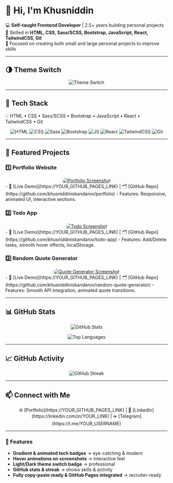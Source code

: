 # 👋 Hi, I'm Khusniddin

💻 **Self-taught Frontend Developer** | 2.5+ years building personal projects  
🚀 Skilled in **HTML, CSS, Sass/SCSS, Bootstrap, JavaScript, React, TailwindCSS, Git**  
📂 Focused on creating both small and large personal projects to improve skills  

---

## 🌗 Theme Switch
<p align="center">
  <img src="https://img.shields.io/badge/Theme-Light%20%7C%20Dark-000000?style=for-the-badge&logo=github&logoColor=white&animation=glitch" alt="Theme Switch">
</p>

---

## 🔧 Tech Stack
💡 HTML • CSS • Sass/SCSS • Bootstrap • JavaScript • React • TailwindCSS • Git  

<p align="center">
  <img src="https://img.shields.io/badge/HTML-E34F26?style=for-the-badge&logo=html5&logoColor=white&gradient=red,orange" alt="HTML"/>
  <img src="https://img.shields.io/badge/CSS-1572B6?style=for-the-badge&logo=css3&logoColor=white&gradient=blue,cyan" alt="CSS"/>
  <img src="https://img.shields.io/badge/Sass-CC6699?style=for-the-badge&logo=sass&logoColor=white&gradient=pink,purple" alt="Sass"/>
  <img src="https://img.shields.io/badge/Bootstrap-7952B3?style=for-the-badge&logo=bootstrap&logoColor=white&gradient=purple,indigo" alt="Bootstrap"/>
  <img src="https://img.shields.io/badge/JavaScript-F7DF1E?style=for-the-badge&logo=javascript&logoColor=black&gradient=yellow,orange" alt="JS"/>
  <img src="https://img.shields.io/badge/React-61DAFB?style=for-the-badge&logo=react&logoColor=black&gradient=cyan,blue" alt="React"/>
  <img src="https://img.shields.io/badge/TailwindCSS-06B6D4?style=for-the-badge&logo=tailwind-css&logoColor=white&gradient=cyan,blue" alt="TailwindCSS"/>
  <img src="https://img.shields.io/badge/Git-F05032?style=for-the-badge&logo=git&logoColor=white&gradient=red,orange" alt="Git"/>
</p>

---

## 🌟 Featured Projects

### 1️⃣ Portfolio Website
<div align="center">
  <a href="https://YOUR_GITHUB_PAGES_LINK">
    <img src="https://via.placeholder.com/600x300.png?text=Portfolio+Screenshot" alt="Portfolio Screenshot" style="transition: transform 0.3s; border-radius:15px;" onmouseover="this.style.transform='scale(1.05)'" onmouseout="this.style.transform='scale(1)'"/>
  </a>
</div>
- 🔗 [Live Demo](https://YOUR_GITHUB_PAGES_LINK) | 🗂️ [GitHub Repo](https://github.com/khusniddiniskandarov/portfolio)  
- Features: Responsive, animated UI, interactive sections.

### 2️⃣ Todo App
<div align="center">
  <a href="https://YOUR_GITHUB_PAGES_LINK">
    <img src="https://via.placeholder.com/600x300.png?text=Todo+App+Screenshot" alt="Todo Screenshot" style="transition: transform 0.3s; border-radius:15px;" onmouseover="this.style.transform='scale(1.05)'" onmouseout="this.style.transform='scale(1)'"/>
  </a>
</div>
- 🔗 [Live Demo](https://YOUR_GITHUB_PAGES_LINK) | 🗂️ [GitHub Repo](https://github.com/khusniddiniskandarov/todo-app)  
- Features: Add/Delete tasks, smooth hover effects, localStorage.

### 3️⃣ Random Quote Generator
<div align="center">
  <a href="https://YOUR_GITHUB_PAGES_LINK">
    <img src="https://via.placeholder.com/600x300.png?text=Quote+Generator+Screenshot" alt="Quote Generator Screenshot" style="transition: transform 0.3s; border-radius:15px;" onmouseover="this.style.transform='scale(1.05)'" onmouseout="this.style.transform='scale(1)'"/>
  </a>
</div>
- 🔗 [Live Demo](https://YOUR_GITHUB_PAGES_LINK) | 🗂️ [GitHub Repo](https://github.com/khusniddiniskandarov/random-quote-generator)  
- Features: Smooth API integration, animated quote transitions.

---

## 📊 GitHub Stats
<p align="center">
  <img src="https://github-readme-stats.vercel.app/api?username=khusniddiniskandarov&show_icons=true&theme=radical&count_private=true&hide=prs,issues&hide_border=false" alt="GitHub Stats"/>
</p>

<p align="center">
  <img src="https://github-readme-stats.vercel.app/api/top-langs/?username=khusniddiniskandarov&layout=compact&theme=radical&hide_border=false" alt="Top Languages"/>
</p>

---

## 📈 GitHub Activity
<p align="center">
  <img src="https://github-readme-streak-stats.herokuapp.com/?user=khusniddiniskandarov&theme=radical" alt="GitHub Streak"/>
</p>

---

## 📫 Connect with Me
<p align="center">
🌐 [Portfolio](https://YOUR_GITHUB_PAGES_LINK) | 💼 [LinkedIn](https://linkedin.com/in/YOUR_LINK) | ✈️ [Telegram](https://t.me/YOUR_USERNAME)
</p>

---

### 🔹 Features
- **Gradient & animated tech badges** → eye-catching & modern  
- **Hover animations on screenshots** → interactive feel  
- **Light/Dark theme switch badge** → professional  
- **GitHub stats & streak** → shows skills & activity  
- **Fully copy-paste ready & GitHub Pages integrated** → recruiter-ready  

